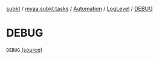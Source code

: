 [subkt](../../../index.md) / [myaa.subkt.tasks](../../index.md) / [Automation](../index.md) / [LogLevel](index.md) / [DEBUG](./-d-e-b-u-g.md)

# DEBUG

`DEBUG` [(source)](https://github.com/Myaamori/SubKt/blob/0.1.19/src/main/kotlin/myaa/subkt/tasks/asstasks.kt#L761)